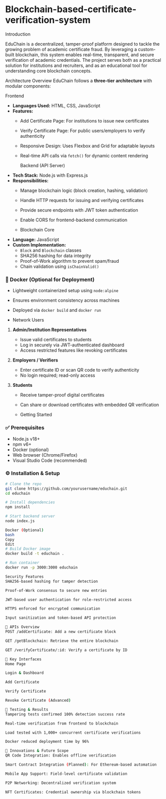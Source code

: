 # Blockchain-based-certificate-verification-system

Introduction

EduChain is a decentralized, tamper-proof platform designed to tackle the growing problem of academic certificate fraud. By leveraging a custom-built blockchain, this system enables real-time, transparent, and secure verification of academic credentials. The project serves both as a practical solution for institutions and recruiters, and as an educational tool for understanding core blockchain concepts.

Architecture Overview
EduChain follows a **three-tier architecture** with modular components:

Frontend
- **Languages Used:** HTML, CSS, JavaScript
- **Features:**
  - Add Certificate Page: For institutions to issue new certificates
  - Verify Certificate Page: For public users/employers to verify authenticity
  - Responsive Design: Uses Flexbox and Grid for adaptable layouts
  - Real-time API calls via `fetch()` for dynamic content rendering
 
    Backend (API Server)
- **Tech Stack:** Node.js with Express.js
- **Responsibilities:**
  - Manage blockchain logic (block creation, hashing, validation)
  - Handle HTTP requests for issuing and verifying certificates
  - Provide secure endpoints with JWT token authentication
  - Enable CORS for frontend-backend communication
 
  - Blockchain Core
- **Language:** JavaScript
- **Custom Implementation:**
  - `Block` and `Blockchain` classes
  - SHA256 hashing for data integrity
  - Proof-of-Work algorithm to prevent spam/fraud
  - Chain validation using `isChainValid()`

### 🐳 Docker (Optional for Deployment)
- Lightweight containerized setup using `node:alpine`
- Ensures environment consistency across machines
- Deployed via `docker build` and `docker run`

- Network Users

1. **Admin/Institution Representatives**
   - Issue valid certificates to students
   - Log in securely via JWT-authenticated dashboard
   - Access restricted features like revoking certificates

2. **Employers / Verifiers**
   - Enter certificate ID or scan QR code to verify authenticity
   - No login required; read-only access

3. **Students**
   - Receive tamper-proof digital certificates
   - Can share or download certificates with embedded QR verification
  
   - Getting Started

### ✅ Prerequisites

- Node.js v18+
- npm v6+
- Docker (optional)
- Web browser (Chrome/Firefox)
- Visual Studio Code (recommended)

### ⚙️ Installation & Setup

```bash
# Clone the repo
git clone https://github.com/yourusername/educhain.git
cd educhain

# Install dependencies
npm install

# Start backend server
node index.js

Docker (Optional)
bash
Copy
Edit
# Build Docker image
docker build -t educhain .

# Run container
docker run -p 3000:3000 educhain

Security Features
SHA256-based hashing for tamper detection

Proof-of-Work consensus to secure new entries

JWT-based user authentication for role-restricted access

HTTPS enforced for encrypted communication

Input sanitization and token-based API protection

🔄 APIs Overview
POST /addCertificate: Add a new certificate block

GET /getBlockchain: Retrieve the entire blockchain

GET /verifyCertificate/:id: Verify a certificate by ID

📸 Key Interfaces
Home Page

Login & Dashboard

Add Certificate

Verify Certificate

Revoke Certificate (Advanced)

🧪 Testing & Results
Tampering tests confirmed 100% detection success rate

Real-time verification from frontend to blockchain

Load tested with 1,000+ concurrent certificate verifications

Docker reduced deployment time by 96%

🧩 Innovations & Future Scope
QR Code Integration: Enables offline verification

Smart Contract Integration (Planned): For Ethereum-based automation

Mobile App Support: Field-level certificate validation

P2P Networking: Decentralized verification system

NFT Certificates: Credential ownership via blockchain tokens
